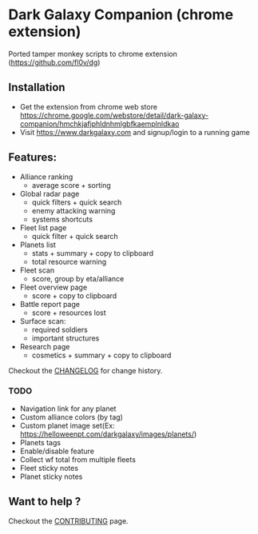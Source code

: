 # Dark Galaxy Companion (chrome extension)

Ported tamper monkey scripts to chrome extension (https://github.com/fl0v/dg)

## Installation
- Get the extension from chrome web store https://chrome.google.com/webstore/detail/dark-galaxy-companion/hmchkjafjphldnhmlgbfkaemplnldkao
- Visit https://www.darkgalaxy.com and signup/login to a running game

## Features:
- Alliance ranking
  - average score + sorting
- Global radar page
  - quick filters + quick search
  - enemy attacking warning
  - systems shortcuts
- Fleet list page
  - quick filter + quick search
- Planets list
  - stats + summary + copy to clipboard
  - total resource warning
- Fleet scan
  - score, group by eta/alliance
- Fleet overview page
  - score + copy to clipboard
- Battle report page
  - score + resources lost
- Surface scan:
  - required soldiers
  - important structures
- Research page
  - cosmetics + summary + copy to clipboard

Checkout the [CHANGELOG](CHANGELOG.md) for change history.
  
### TODO  
- Navigation link for any planet
- Custom alliance colors (by tag)
- Custom planet image set(Ex:  https://helloweenpt.com/darkgalaxy/images/planets/)
- Planets tags
- Enable/disable feature
- Collect wf total from multiple fleets
- Fleet sticky notes
- Planet sticky notes

## Want to help ?
Checkout the [CONTRIBUTING](CONTRIBUTING.md) page.
